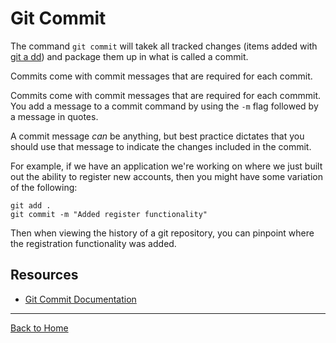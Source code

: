 # Git Commit

The command `git commit` will takek all tracked changes (items added with [git a dd](./Add.md)) and package them up in what is called a commit.

Commits come with commit messages that are required for each commit. 

Commits come with commit messages that are required for each commmit. You add a message to a commit command by using the `-m` flag followed by a message in quotes. 

A commit message _can_ be anything, but best practice dictates that you should use that message to indicate the changes included in the commit.

For example, if we have an application we're working on where we just built out the ability to register new accounts, then you might have some variation of the following:
```
git add .
git commit -m "Added register functionality"
```

Then when viewing the history of a git repository, you can pinpoint where the registration functionality was added.

## Resources 

- [Git Commit Documentation](https://git-scm.com/docs/git-commit)

---

[Back to Home](../README.md)